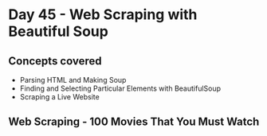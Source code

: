 # Day 45 - Web Scraping with Beautiful Soup
## Concepts covered
- Parsing HTML and Making Soup
- Finding and Selecting Particular Elements with BeautifulSoup
- Scraping a Live Website
## Web Scraping - 100 Movies That You Must Watch
